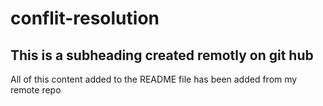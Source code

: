 # conflit-resolution

## This is a subheading created remotly on git hub

All of this content added to the README file has been added from my remote repo
